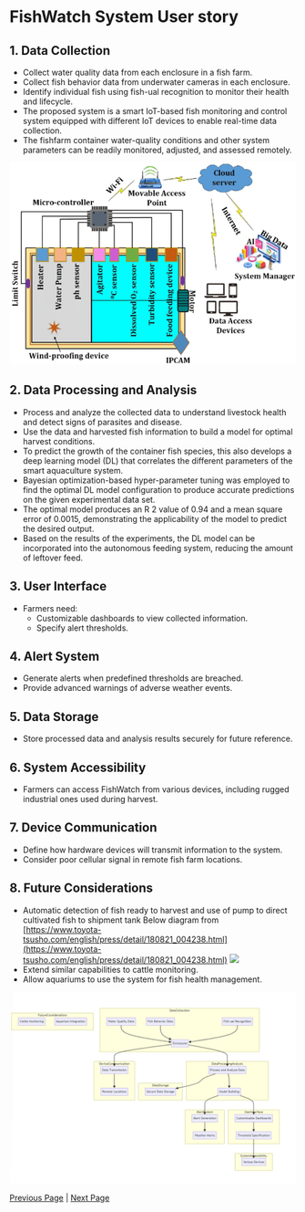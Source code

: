# FishWatch System User story

## 1. Data Collection
- Collect water quality data from each enclosure in a fish farm.
- Collect fish behavior data from underwater cameras in each enclosure.
- Identify individual fish using fish-ual recognition to monitor their health and lifecycle.
- The proposed system is a smart IoT-based fish monitoring and control system equipped with different IoT devices to enable real-time data collection.
- The fishfarm container water-quality conditions and other system parameters can be readily monitored, adjusted, and assessed remotely.

![](../artifacts/A-fish-pond-equipped-with-automatic-control-of-multiple-sensors-multiple-actuators.png)

## 2. Data Processing and Analysis
- Process and analyze the collected data to understand livestock health and detect signs of parasites and disease.
- Use the data and harvested fish information to build a model for optimal harvest conditions.
- To predict the growth of the container fish species, this also develops a deep learning model (DL) that correlates the different parameters of the smart aquaculture system.
- Bayesian optimization-based hyper-parameter tuning was employed to find the optimal DL model configuration to produce accurate predictions on the given experimental data set.
- The optimal model produces an R 2 value of 0.94 and a mean square error of 0.0015, demonstrating the applicability of the model to predict the desired output.
- Based on the results of the experiments, the DL model can be incorporated into the autonomous feeding system, reducing the amount of leftover feed.

## 3. User Interface
- Farmers need:
  - Customizable dashboards to view collected information.
  - Specify alert thresholds.

## 4. Alert System
- Generate alerts when predefined thresholds are breached.
- Provide advanced warnings of adverse weather events.

## 5. Data Storage
- Store processed data and analysis results securely for future reference.

## 6. System Accessibility
- Farmers can access FishWatch from various devices, including rugged industrial ones used during harvest.

## 7. Device Communication
- Define how hardware devices will transmit information to the system.
- Consider poor cellular signal in remote fish farm locations.

## 8. Future Considerations
- Automatic detection of fish ready to harvest and use of pump to direct cultivated fish to shipment tank
Below diagram from [https://www.toyota-tsusho.com/english/press/detail/180821_004238.html](https://www.toyota-tsusho.com/english/press/detail/180821_004238.html)
![](https://www.toyota-tsusho.com/english/press/upload_files/201808211100_02.gif)
- Extend similar capabilities to cattle monitoring.
- Allow aquariums to use the system for fish health management.

![User Story](../artifacts/UserStory.png)

[Previous Page](./UI_Mock.md) | [Next Page](./Deployment.md)

